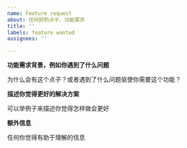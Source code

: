 ```yaml
---
name: Feature request
about: 任何好的点子、功能需求
title: ''
labels: feature wanted
assignees: ''

---
```


**功能需求背景，例如你遇到了什么问题**

为什么会有这个点子？或者遇到了什么问题驱使你需要这个功能？

**描述你觉得更好的解决方案**

可以举例子来描述你觉得怎样做会更好

**额外信息**

任何你觉得有助于理解的信息
